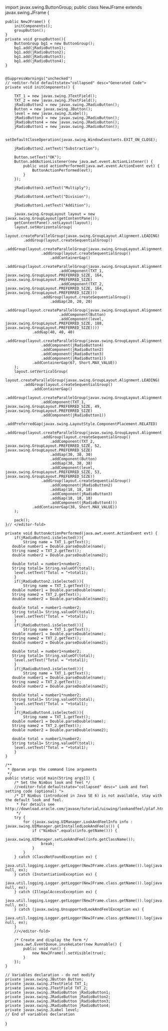import javax.swing.ButtonGroup;
public class NewJFrame extends javax.swing.JFrame {

    public NewJFrame() {
        initComponents();
        groupButton();
    }
    private void groupButton(){
        ButtonGroup bg1 = new ButtonGroup();
        bg1.add(jRadioButton1);
        bg1.add(jRadioButton2);
        bg1.add(jRadioButton3);
        bg1.add(jRadioButton4);
    }

    
    @SuppressWarnings("unchecked")
    // <editor-fold defaultstate="collapsed" desc="Generated Code">                          
    private void initComponents() {

        TXT_1 = new javax.swing.JTextField();
        TXT_2 = new javax.swing.JTextField();
        jRadioButton2 = new javax.swing.JRadioButton();
        Button = new javax.swing.JButton();
        level = new javax.swing.JLabel();
        jRadioButton3 = new javax.swing.JRadioButton();
        jRadioButton4 = new javax.swing.JRadioButton();
        jRadioButton1 = new javax.swing.JRadioButton();

        setDefaultCloseOperation(javax.swing.WindowConstants.EXIT_ON_CLOSE);

        jRadioButton2.setText("Substraction");

        Button.setText("OK");
        Button.addActionListener(new java.awt.event.ActionListener() {
            public void actionPerformed(java.awt.event.ActionEvent evt) {
                ButtonActionPerformed(evt);
            }
        });

        jRadioButton3.setText("Multiply");

        jRadioButton4.setText("Division");

        jRadioButton1.setText("Addition");

        javax.swing.GroupLayout layout = new javax.swing.GroupLayout(getContentPane());
        getContentPane().setLayout(layout);
        layout.setHorizontalGroup(
            layout.createParallelGroup(javax.swing.GroupLayout.Alignment.LEADING)
            .addGroup(layout.createSequentialGroup()
                .addGroup(layout.createParallelGroup(javax.swing.GroupLayout.Alignment.LEADING)
                    .addGroup(layout.createSequentialGroup()
                        .addContainerGap()
                        .addGroup(layout.createParallelGroup(javax.swing.GroupLayout.Alignment.LEADING)
                            .addComponent(TXT_1, javax.swing.GroupLayout.PREFERRED_SIZE, 164, javax.swing.GroupLayout.PREFERRED_SIZE)
                            .addComponent(TXT_2, javax.swing.GroupLayout.PREFERRED_SIZE, 164, javax.swing.GroupLayout.PREFERRED_SIZE)))
                    .addGroup(layout.createSequentialGroup()
                        .addGap(20, 20, 20)
                        .addGroup(layout.createParallelGroup(javax.swing.GroupLayout.Alignment.LEADING)
                            .addComponent(Button)
                            .addComponent(level, javax.swing.GroupLayout.PREFERRED_SIZE, 188, javax.swing.GroupLayout.PREFERRED_SIZE))))
                .addGap(40, 40, 40)
                .addGroup(layout.createParallelGroup(javax.swing.GroupLayout.Alignment.LEADING)
                    .addComponent(jRadioButton4)
                    .addComponent(jRadioButton2)
                    .addComponent(jRadioButton3)
                    .addComponent(jRadioButton1))
                .addContainerGap(67, Short.MAX_VALUE))
        );
        layout.setVerticalGroup(
            layout.createParallelGroup(javax.swing.GroupLayout.Alignment.LEADING)
            .addGroup(layout.createSequentialGroup()
                .addContainerGap()
                .addGroup(layout.createParallelGroup(javax.swing.GroupLayout.Alignment.BASELINE)
                    .addComponent(TXT_1, javax.swing.GroupLayout.PREFERRED_SIZE, 49, javax.swing.GroupLayout.PREFERRED_SIZE)
                    .addComponent(jRadioButton1))
                .addPreferredGap(javax.swing.LayoutStyle.ComponentPlacement.RELATED)
                .addGroup(layout.createParallelGroup(javax.swing.GroupLayout.Alignment.LEADING)
                    .addGroup(layout.createSequentialGroup()
                        .addComponent(TXT_2, javax.swing.GroupLayout.PREFERRED_SIZE, 52, javax.swing.GroupLayout.PREFERRED_SIZE)
                        .addGap(30, 30, 30)
                        .addComponent(Button)
                        .addGap(38, 38, 38)
                        .addComponent(level, javax.swing.GroupLayout.PREFERRED_SIZE, 53, javax.swing.GroupLayout.PREFERRED_SIZE))
                    .addGroup(layout.createSequentialGroup()
                        .addComponent(jRadioButton2)
                        .addGap(18, 18, 18)
                        .addComponent(jRadioButton3)
                        .addGap(18, 18, 18)
                        .addComponent(jRadioButton4)))
                .addContainerGap(38, Short.MAX_VALUE))
        );

        pack();
    }// </editor-fold>                        

    private void ButtonActionPerformed(java.awt.event.ActionEvent evt) {                                       
        if(jRadioButton1.isSelected()){
            String name = TXT_1.getText();
       double number1 = Double.parseDouble(name);
       String name2 = TXT_2.getText();
       double number2 = Double.parseDouble(name2);
       
       double total = number1+number2;
       String total1= String.valueOf(total);
        level.setText("Total = "+total1);
        }
        if(jRadioButton2.isSelected()){
            String name = TXT_1.getText();
       double number1 = Double.parseDouble(name);
       String name2 = TXT_2.getText();
       double number2 = Double.parseDouble(name2);
       
       double total = number1-number2;
       String total1= String.valueOf(total);
        level.setText("Total = "+total1);
        }
        if(jRadioButton1.isSelected()){
            String name = TXT_1.getText();
       double number1 = Double.parseDouble(name);
       String name2 = TXT_2.getText();
       double number2 = Double.parseDouble(name2);
       
       double total = number1+number2;
       String total1= String.valueOf(total);
        level.setText("Total = "+total1);
        }
        if(jRadioButton3.isSelected()){
            String name = TXT_1.getText();
       double number1 = Double.parseDouble(name);
       String name2 = TXT_2.getText();
       double number2 = Double.parseDouble(name2);
       
       double total = number1*number2;
       String total1= String.valueOf(total);
        level.setText("Total = "+total1);
        }
        if(jRadioButton4.isSelected()){
            String name = TXT_1.getText();
       double number1 = Double.parseDouble(name);
       String name2 = TXT_2.getText();
       double number2 = Double.parseDouble(name2);
       
       double total = number1/number2;
       String total1= String.valueOf(total);
        level.setText("Total = "+total1);
        }
    }                                      

    /**
     * @param args the command line arguments
     */
    public static void main(String args[]) {
        /* Set the Nimbus look and feel */
        //<editor-fold defaultstate="collapsed" desc=" Look and feel setting code (optional) ">
        /* If Nimbus (introduced in Java SE 6) is not available, stay with the default look and feel.
         * For details see http://download.oracle.com/javase/tutorial/uiswing/lookandfeel/plaf.html 
         */
        try {
            for (javax.swing.UIManager.LookAndFeelInfo info : javax.swing.UIManager.getInstalledLookAndFeels()) {
                if ("Nimbus".equals(info.getName())) {
                    javax.swing.UIManager.setLookAndFeel(info.getClassName());
                    break;
                }
            }
        } catch (ClassNotFoundException ex) {
            java.util.logging.Logger.getLogger(NewJFrame.class.getName()).log(java.util.logging.Level.SEVERE, null, ex);
        } catch (InstantiationException ex) {
            java.util.logging.Logger.getLogger(NewJFrame.class.getName()).log(java.util.logging.Level.SEVERE, null, ex);
        } catch (IllegalAccessException ex) {
            java.util.logging.Logger.getLogger(NewJFrame.class.getName()).log(java.util.logging.Level.SEVERE, null, ex);
        } catch (javax.swing.UnsupportedLookAndFeelException ex) {
            java.util.logging.Logger.getLogger(NewJFrame.class.getName()).log(java.util.logging.Level.SEVERE, null, ex);
        }
        //</editor-fold>

        /* Create and display the form */
        java.awt.EventQueue.invokeLater(new Runnable() {
            public void run() {
                new NewJFrame().setVisible(true);
            }
        });
    }

    // Variables declaration - do not modify                     
    private javax.swing.JButton Button;
    private javax.swing.JTextField TXT_1;
    private javax.swing.JTextField TXT_2;
    private javax.swing.JRadioButton jRadioButton1;
    private javax.swing.JRadioButton jRadioButton2;
    private javax.swing.JRadioButton jRadioButton3;
    private javax.swing.JRadioButton jRadioButton4;
    private javax.swing.JLabel level;
    // End of variables declaration                   
}
